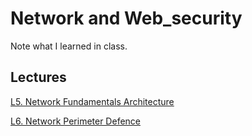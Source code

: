 # Network and Web_security
Note what I learned in class.
## Lectures
[L5. Network Fundamentals Architecture](/Network_fundamentals_architecture.md)

[L6. Network Perimeter Defence](/Network_perimeter_defence.md)

